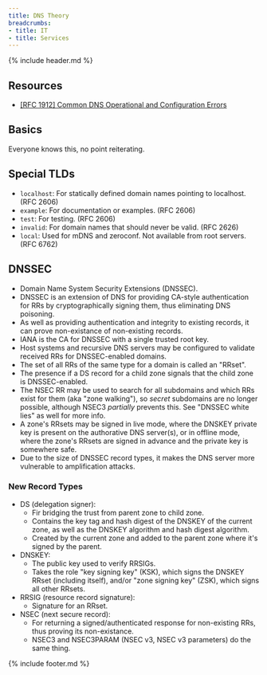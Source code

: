 ```yaml
---
title: DNS Theory
breadcrumbs:
- title: IT
- title: Services
---
```

{% include header.md %}

## Resources

- [[RFC 1912] Common DNS Operational and Configuration Errors](https://datatracker.ietf.org/doc/html/rfc1912)

## Basics

Everyone knows this, no point reiterating.

## Special TLDs

- `localhost`: For statically defined domain names pointing to localhost. (RFC 2606)
- `example`: For documentation or examples. (RFC 2606)
- `test`: For testing. (RFC 2606)
- `invalid`: For domain names that should never be valid. (RFC 2626)
- `local`: Used for mDNS and zeroconf. Not available from root servers. (RFC 6762)

## DNSSEC

- Domain Name System Security Extensions (DNSSEC).
- DNSSEC is an extension of DNS for providing CA-style authentication for RRs by cryptographically signing them, thus eliminating DNS poisoning.
- As well as providing authentication and integrity to existing records, it can prove non-existance of non-existing records.
- IANA is the CA for DNSSEC with a single trusted root key.
- Host systems and recursive DNS servers may be configured to validate received RRs for DNSSEC-enabled domains.
- The set of all RRs of the same type for a domain is called an "RRset".
- The presence if a DS record for a child zone signals that the child zone is DNSSEC-enabled.
- The NSEC RR may be used to search for all subdomains and which RRs exist for them (aka "zone walking"), so _secret_ subdomains are no longer possible, although NSEC3 _partially_ prevents this. See "DNSSEC white lies" as well for more info.
- A zone's RRsets may be signed in live mode, where the DNSKEY private key is present on the authorative DNS server(s), or in offline mode, where the zone's RRsets are signed in advance and the private key is somewhere safe.
- Due to the size of DNSSEC record types, it makes the DNS server more vulnerable to amplification attacks.

### New Record Types

- DS (delegation signer):
    - Fir bridging the trust from parent zone to child zone.
    - Contains the key tag and hash digest of the DNSKEY of the current zone, as well as the DNSKEY algorithm and hash digest algorithm.
    - Created by the current zone and added to the parent zone where it's signed by the parent.
- DNSKEY:
    - The public key used to verify RRSIGs.
    - Takes the role "key signing key" (KSK), which signs the DNSKEY RRset (including itself), and/or "zone signing key" (ZSK), which signs all other RRsets.
- RRSIG (resource record signature):
    - Signature for an RRset.
- NSEC (next secure record):
    - For returning a signed/authenticated response for non-existing RRs, thus proving its non-existance.
    - NSEC3 and NSEC3PARAM (NSEC v3, NSEC v3 parameters) do the same thing.

{% include footer.md %}
